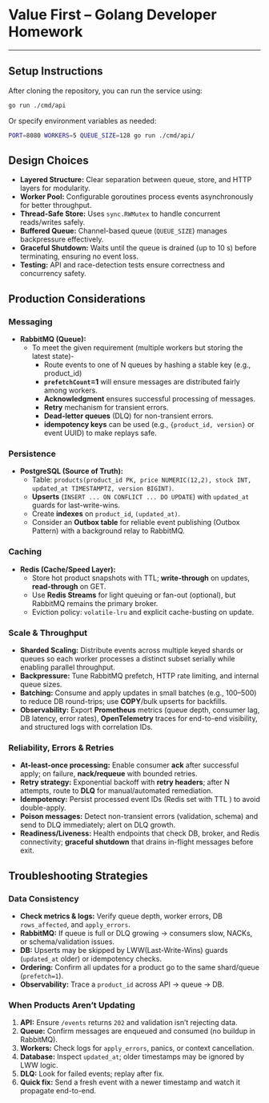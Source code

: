 # Value First – Golang Developer Homework


---
## Setup Instructions

After cloning the repository, you can run the service using:

```bash
go run ./cmd/api
```
Or specify environment variables as needed:

```bash
PORT=8080 WORKERS=5 QUEUE_SIZE=128 go run ./cmd/api/
```

## Design Choices

- **Layered Structure:** Clear separation between queue, store, and HTTP layers for modularity.
- **Worker Pool:** Configurable goroutines process events asynchronously for better throughput.
- **Thread-Safe Store:** Uses `sync.RWMutex` to handle concurrent reads/writes safely.
- **Buffered Queue:** Channel-based queue (`QUEUE_SIZE`) manages backpressure effectively.
- **Graceful Shutdown:** Waits until the queue is drained (up to 10 s) before terminating, ensuring no event loss.
- **Testing:** API and race-detection tests ensure correctness and concurrency safety.

## Production Considerations

### Messaging
- **RabbitMQ (Queue):**
    - To meet the given requirement (multiple workers but storing the latest state)- 
      - Route events to one of N queues by hashing a stable key (e.g., product_id)
      - **`prefetchCount`=1** will ensure messages are distributed fairly among workers. 
      - **Acknowledgment** ensures successful processing of messages.
      - **Retry** mechanism for transient errors.
      - **Dead-letter queues** (DLQ) for non-transient errors.
      - **idempotency keys** can be used (e.g., `{product_id, version}` or event UUID) to make replays safe.

### Persistence
- **PostgreSQL (Source of Truth):**
    - Table: `products(product_id PK, price NUMERIC(12,2), stock INT, updated_at TIMESTAMPTZ, version BIGINT)`.
    - **Upserts** (`INSERT ... ON CONFLICT ... DO UPDATE`) with `updated_at` guards for last-write-wins.
    - Create **indexes** on `product_id`, `(updated_at)`.
    - Consider an **Outbox table** for reliable event publishing (Outbox Pattern) with a background relay to RabbitMQ.

### Caching
- **Redis (Cache/Speed Layer):**
    - Store hot product snapshots with TTL; **write-through** on updates, **read-through** on GET.
    - Use **Redis Streams** for light queuing or fan-out (optional), but RabbitMQ remains the primary broker.
    - Eviction policy: `volatile-lru` and explicit cache-busting on update.

### Scale & Throughput
- **Sharded Scaling:** Distribute events across multiple keyed shards or queues so each worker processes a distinct subset serially while enabling parallel throughput.
- **Backpressure:** Tune RabbitMQ prefetch, HTTP rate limiting, and internal queue sizes.
- **Batching:** Consume and apply updates in small batches (e.g., 100–500) to reduce DB round-trips; use **COPY**/bulk upserts for backfills.
- **Observability:** Export **Prometheus** metrics (queue depth, consumer lag, DB latency, error rates), **OpenTelemetry** traces for end-to-end visibility, and structured logs with correlation IDs.

### Reliability, Errors & Retries
- **At-least-once processing:** Enable consumer **ack** after successful apply; on failure, **nack/requeue** with bounded retries.
- **Retry strategy:** Exponential backoff with **retry headers**; after N attempts, route to **DLQ** for manual/automated remediation.
- **Idempotency:** Persist processed event IDs (Redis set with TTL ) to avoid double-apply.
- **Poison messages:** Detect non-transient errors (validation, schema) and send to DLQ immediately; alert on DLQ growth.
- **Readiness/Liveness:** Health endpoints that check DB, broker, and Redis connectivity; **graceful shutdown** that drains in-flight messages before exit.

## Troubleshooting Strategies

### Data Consistency

- **Check metrics & logs:** Verify queue depth, worker errors, DB `rows_affected`, and `apply_errors`.
- **RabbitMQ:** If queue is full or DLQ growing → consumers slow, NACKs, or schema/validation issues.
- **DB:** Upserts may be skipped by LWW(Last-Write-Wins) guards (`updated_at` older) or idempotency checks.
- **Ordering:** Confirm all updates for a product go to the same shard/queue (`prefetch=1`).
- **Observability:** Trace a `product_id` across API → queue → DB.

### When Products Aren’t Updating

1. **API:** Ensure `/events` returns `202` and validation isn’t rejecting data.
2. **Queue:** Confirm messages are enqueued and consumed (no buildup in RabbitMQ).
3. **Workers:** Check logs for `apply_errors`, panics, or context cancellation.
4. **Database:** Inspect `updated_at`; older timestamps may be ignored by LWW logic.
5. **DLQ:** Look for failed events; replay after fix.
6. **Quick fix:** Send a fresh event with a newer timestamp and watch it propagate end-to-end.

